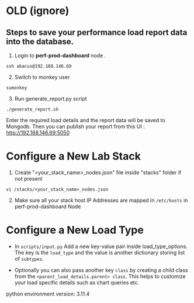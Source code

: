 
# OLD (ignore)
## Steps to save your performance load report data into the database.

1. Login to **perf-prod-dashboard** node .
 ```
 ssh abacus@192.168.146.69
 ```
2. Switch to monkey user
 ```
 sumonkey
 ```
3. Run generate_report.py script
```
./generate_report.sh
```
Enter the required load details and the report data will be saved to Mongodb.
Then you can publish your report from this UI : http://192.168.146.69:5050

# Configure a New Lab Stack

1. Create "<your_stack_name>_nodes.json" file inside "stacks" folder if not present 
```
vi /stacks/<your_stack_name>_nodes.json
```
2. Make sure all your stack host IP Addresses are mapped in ```/etc/hosts``` in perf-prod-dashboard Node


# Configure a New Load Type

-  In ```scripts/input.py```  Add a new key-value pair inside load_type_options. The key is the ```load_type``` and the value is another dictionary storing list of ```subtypes```.
   
-  Optionally you can also pass another key ```class``` by creating a child class from the ```<parent_load_details.parent> class```. This helps to customize your load specific details such as chart queries etc.


python environment version: 3.11.4
